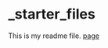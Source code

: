 _starter_files
==============
This is my readme file.
<a href="bewoldt.github.io/_starter_files">page</a>
